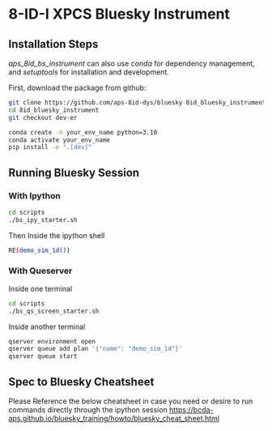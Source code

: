# 8-ID-I XPCS Bluesky Instrument

## Installation Steps
*aps_8id_bs_instrument* can also use *conda* for dependency management, and
*setuptools* for installation and development.

First, download the package from github:

```bash
git clone https://github.com/aps-8id-dys/bluesky 8id_bluesky_instrument
cd 8id_bluesky_instrument
git checkout dev-er
```

```bash
conda create -n your_env_name python=3.10
conda activate your_env_name
pip install -e ".[dev]"
```

## Running Bluesky Session
### With Ipython

```bash
cd scripts
./bs_ipy_starter.sh
```

Then Inside the ipython shell

```bash
RE(demo_sim_1d())
```

### With Queserver

Inside one terminal

```bash
cd scripts
./bs_qs_screen_starter.sh
```

Inside another terminal

```bash
qserver environment open
qserver queue add plan '{"name": "demo_sim_1d"}'
qserver queue start
```

## Spec to Bluesky Cheatsheet
Please Reference the below cheatsheet in case you need or desire to run commands directly through the ipython session
https://bcda-aps.github.io/bluesky_training/howto/bluesky_cheat_sheet.html
